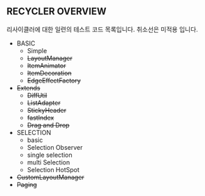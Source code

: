 RECYCLER OVERVIEW
---
리사이클러에 대한 일련의 테스트 코드 목록입니다. 
취소선은 미적용 입니다.  

- BASIC
    - Simple
    - ~~LayoutManager~~
    - ~~ItemAnimator~~
    - ~~ItemDecoration~~
    - ~~EdgeEffectFactory~~
- ~~Extends~~
    - ~~DiffUtil~~
    - ~~ListAdapter~~
    - ~~StickyHeader~~
    - ~~fastIndex~~
    - ~~Drag and Drop~~
- SELECTION 
    - basic
    - Selection Observer
    - single selection
    - multi Selection
    - Selection HotSpot
- ~~CustomLayoutManager~~
- ~~Paging~~

